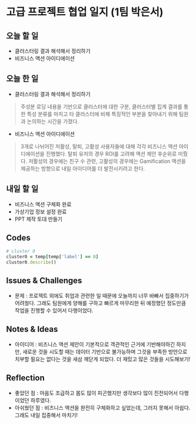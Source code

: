 # 고급 프로젝트 협업 일지 (1팀 박은서)

## 오늘 할 일
* 클러스터링 결과 해석해서 정리하기
* 비즈니스 액션 아이디에이션
## 오늘 한 일
* 클러스터링 결과 해석해서 정리하기
> 주성분 로딩 내용을 기반으로 클러스터에 대한 구분, 클러스터별 집계 결과를 통한 특성 분류를 마치고 타 클러스터에 비해 특징적인 부분을 찾아내기 위해 팀원과 논의하는 시간을 가졌다.
* 비즈니스 액션 아이디에이션
> 3개로 나뉘어진 저활성, 탈퇴, 고활성 사용자들에 대해 각각 비즈니스 액션 아이디에이션을 진행했다. 탈퇴 유저의 경우 ROI를 고려해 액션 제안 후순위로 미뤘다. 저활성의 경우에는 친구 수 관련, 고활성의 경우에는 Gamification 액션을 제공하는 방향으로 내일 아이디어를 더 발전시키려고 한다.
## 내일 할 일
* 비즈니스 액션 구체화 완료
* 가상기업 정보 설정 완료
* PPT 제작 토대 만들기
## Codes
```ruby
# cluster 0
cluster0 = temp[temp['label'] == 0]
cluster0.describe()
```
## Issues & Challenges
* 문제 : 프로젝트 외에도 취업과 관련한 일 때문에 오늘까지 너무 바빠서 집중하기가 어려웠다. 그래도 팀원에게 양해를 구하고 빠르게 마무리한 뒤 예정했던 정도만큼 작업을 진행할 수 있어서 다행이었다.
## Notes & Ideas
* 아이디어 : 비즈니스 액션 제안이 기본적으로 객관적인 근거에 기반해야하긴 하지만, 새로운 것을 시도할 때는 데이터 기반으로 불가능하며 그것을 부족한 방안으로 치부할 필요는 없다는 것을 새삼 깨닫게 되었다. 더 재밌고 많은 것들을 시도해보기!
## Reflection
* 좋았던 점 : 마음도 조급하고 몸도 많이 피곤했지만 생각보다 많이 진전되어서 다행이었던 하루였다.
* 아쉬웠던 점 : 비즈니스 액션을 완전히 구체화하고 싶었는데, 그러지 못해서 아쉽다. 그래도 내일 집중해서 마치기!
